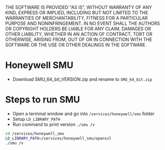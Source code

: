 THE SOFTWARE IS PROVIDED "AS IS", WITHOUT WARRANTY OF ANY KIND, EXPRESS OR IMPLIED, INCLUDING BUT NOT LIMITED TO THE WARRANTIES OF MERCHANTABILITY, FITNESS FOR A PARTICULAR PURPOSE AND NONINFRINGEMENT. IN NO EVENT SHALL THE AUTHORS OR COPYRIGHT HOLDERS BE LIABLE FOR ANY CLAIM, DAMAGES OR OTHER LIABILITY, WHETHER IN AN ACTION OF CONTRACT, TORT OR OTHERWISE, ARISING FROM, OUT OF OR IN CONNECTION WITH THE SOFTWARE OR THE USE OR OTHER DEALINGS IN THE SOFTWARE.

# Honeywell SMU

- Download SMU_64_bit_VERSION.zip and rename to `SMU_64_bit.zip`

# Steps to run SMU

- Open a terminal window and go into `/services/honeywell/smu` folder
- Setup `LD_LIBRARY_PATH`
- Run command to print version `./smu /v`

```bash linenums="1"
cd /services/honeywell_smu
LD_LIBRARY_PATH=/services/honeywell_smu/openssl
./smu /v
```